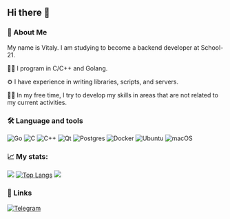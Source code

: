 ## Hi there 👋

### 🚀 About Me
My name is Vitaly. I am studying to become a backend developer at School-21.

👨‍💻 I program in C/C++ and Golang.

⚙️ I have experience in writing libraries, scripts, and servers.

👨‍🎓 In my free time, I try to develop my skills in areas that are not related to my current activities.


### 🛠 Language and tools
![Go](https://img.shields.io/badge/go-%2300ADD8.svg?style=for-the-badge&logo=go&logoColor=white)
![C](https://img.shields.io/badge/c-%2300599C.svg?style=for-the-badge&logo=c&logoColor=white)
![C++](https://img.shields.io/badge/c++-%2300599C.svg?style=for-the-badge&logo=c%2B%2B&logoColor=white)
![Qt](https://img.shields.io/badge/Qt-%23217346.svg?style=for-the-badge&logo=Qt&logoColor=white)
![Postgres](https://img.shields.io/badge/postgres-%23316192.svg?style=for-the-badge&logo=postgresql&logoColor=white)
![Docker](https://img.shields.io/badge/docker-%230db7ed.svg?style=for-the-badge&logo=docker&logoColor=white)
![Ubuntu](https://img.shields.io/badge/Ubuntu-E95420?style=for-the-badge&logo=ubuntu&logoColor=white)
![macOS](https://img.shields.io/badge/mac%20os-000000?style=for-the-badge&logo=macos&logoColor=F0F0F0)

### 📈 My stats:

![](https://github-profile-summary-cards.vercel.app/api/cards/stats?username=Limesbra&theme=default)
[![Top Langs](https://github-readme-stats.vercel.app/api/top-langs/?username=Limesbra&layout=compact)](https://github.com/Limesbra/github-readme-stats)
![](https://github-profile-summary-cards.vercel.app/api/cards/profile-details?username=Limesbra&theme=default)




### 🔗 Links
[![Telegram](https://img.shields.io/badge/Telegram-2CA5E0?style=for-the-badge&logo=telegram&logoColor=white)](https://t.me/limesbra)
